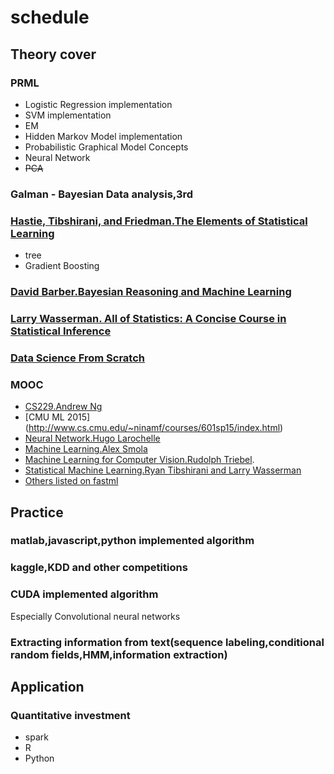 # schedule

## Theory cover

### PRML
  - Logistic Regression implementation
  - SVM implementation
  - EM 
  - Hidden Markov Model implementation
  - Probabilistic Graphical Model Concepts
  - Neural Network
  - ~~PCA~~

### Galman - Bayesian Data analysis,3rd

### [Hastie, Tibshirani, and Friedman.The Elements of Statistical Learning](http://statweb.stanford.edu/~tibs/ElemStatLearn/printings/ESLII_print10.pdf)
  - tree
  - Gradient Boosting

### [David Barber.Bayesian Reasoning and Machine Learning](http://web4.cs.ucl.ac.uk/staff/D.Barber/textbook/240415.pdf)

### [Larry Wasserman. All of Statistics: A Concise Course in Statistical Inference]()

### [Data Science From Scratch](http://www.bigdata.ir/wp-content/uploads/2015/05/Data-Science-From-Scratch_-Firs-Joel-Grus.pdf)

### MOOC
  - [CS229.Andrew Ng](https://www.google.com/url?sa=t&rct=j&q=&esrc=s&source=web&cd=3&cad=rja&uact=8&ved=0CCsQFjACahUKEwjjkYDEyunHAhWSLIgKHVGMCkU&url=https%3A%2F%2Fwww.youtube.com%2Fplaylist%3Flist%3DPLA89DCFA6ADACE599&usg=AFQjCNEBk6CPotQ_amUHcDd4wTTXH1xB9g&sig2=0hNTnWMQw0YPIbTuaSnxjw&bvm=bv.102022582,d.cGU)
  - [CMU ML 2015] (http://www.cs.cmu.edu/~ninamf/courses/601sp15/index.html)
  - [Neural Network.Hugo Larochelle](https://www.youtube.com/playlist?list=PL6Xpj9I5qXYEcOhn7TqghAJ6NAPrNmUBH)
  - [Machine Learning.Alex Smola](http://alex.smola.org/teaching/cmu2013-10-701/intro.html)
  - [Machine Learning for Computer Vision.Rudolph Triebel](http://www.computervisiontalks.com/tag/ml-for-computer-vision-course/).
  - [Statistical Machine Learning.Ryan Tibshirani and Larry Wasserman](https://www.youtube.com/watch?v=azaLcvuql_g&list=PLjbUi5mgii6BWEUZf7He6nowWvGne_Y8r)
  - [Others listed on fastml](http://fastml.com/machine-learning-courses-online/)
  
## Practice
### matlab,javascript,python implemented algorithm
### kaggle,KDD and other competitions
### CUDA implemented algorithm
Especially Convolutional neural networks
### Extracting information from text(sequence labeling,conditional random fields,HMM,information extraction)

## Application
### Quantitative investment
- spark
- R
- Python
  
